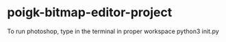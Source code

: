 # poigk-bitmap-editor-project
To run photoshop, type in the terminal in proper workspace python3 init.py

